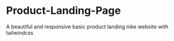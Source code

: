 # Product-Landing-Page
A beautiful and responsive basic product landing nike website with tailwindcss 

